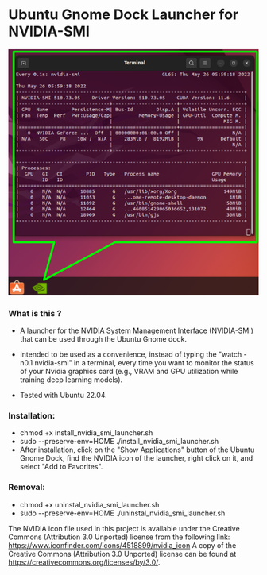 # Ubuntu Gnome Dock Launcher for NVIDIA-SMI

![screenshot](example-use.png)

### What is this ?
* A launcher for the NVIDIA System Management Interface (NVIDIA-SMI) that can be used through the Ubuntu Gnome dock.

* Intended to be used as a convenience, instead of typing the "watch -n0.1 nvidia-smi" in a terminal, every time you want to monitor the status of your Nvidia graphics card (e.g., VRAM and GPU utilization while training deep learning models).

* Tested with Ubuntu 22.04.

### Installation:

* chmod +x install_nvidia_smi_launcher.sh
* sudo --preserve-env=HOME ./install_nvidia_smi_launcher.sh 
* After installation, click on the "Show Applications" button of the Ubuntu Gnome Dock, find the NVIDIA icon of the launcher, right click on it, and select "Add to Favorites".

### Removal:
* chmod +x uninstal_nvidia_smi_launcher.sh
* sudo --preserve-env=HOME ./uninstal_nvidia_smi_launcher.sh 


The NVIDIA icon file used in this project is available under the Creative Commons (Attribution 3.0 Unported) license from the following link:
https://www.iconfinder.com/icons/4518899/nvidia_icon
A copy of the Creative Commons (Attribution 3.0 Unported) license can be found at https://creativecommons.org/licenses/by/3.0/.
